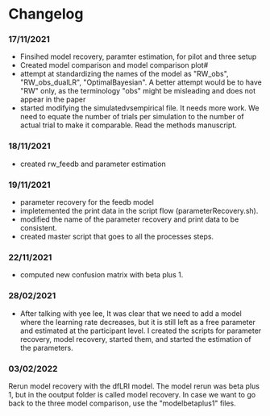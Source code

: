 # Changelog

### 17/11/2021
- Finsihed model recovery, paramter estimation, for pilot and three setup
- Created model comparison and model comparison plot#
- attempt at standardizing the names of the model as "RW_obs", "RW_obs_dualLR", "OptimalBayesian". A better attempt would be to have "RW" only, as the terminology "obs" might be misleading and does not appear in the paper
- started modifying the simulatedvsempirical file. It needs more work. We need to equate the number of trials per simulation to the number of actual trial to make it comparable. Read the methods manuscript. 
### 18/11/2021
- created rw_feedb and parameter estimation

### 19/11/2021
- parameter recovery for the feedb model
- impletemented the print data in the script flow (parameterRecovery.sh). 
- modified the name of the parameter recovery and print data to be consistent. 
- created master script that goes to all the processes steps. 

### 22/11/2021
- computed new confusion matrix with beta plus 1. 

### 28/02/2021
- After talking with yee lee, It was clear that we need to add a model where the learning rate decreases, but it is still left as a free parameter and estimated at the participant level. I created the scripts for parameter recovery, model recovery, started them, and started the estimation of the parameters. 

### 03/02/2022
Rerun model recovery with the dfLRI model. The model rerun was beta plus 1, but in the ooutput folder is called model recovery. In case we want to go back to the three model comparison, use the "modelbetaplus1" files.